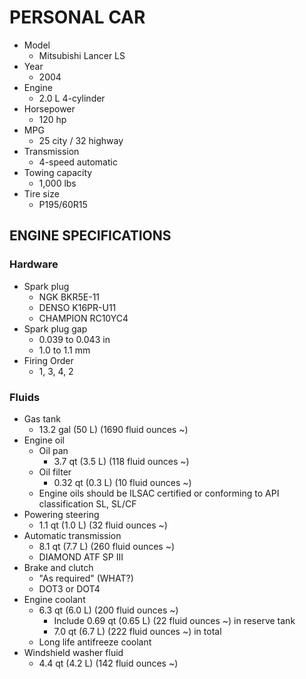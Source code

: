 # PERSONAL CAR

- Model
  - Mitsubishi Lancer LS
- Year
  - 2004
- Engine
  - 2.0 L 4-cylinder
- Horsepower
  - 120 hp
- MPG
  - 25 city / 32 highway
- Transmission
  - 4-speed automatic
- Towing capacity
  - 1,000 lbs
- Tire size
  - P195/60R15

## ENGINE SPECIFICATIONS

### Hardware

- Spark plug
  - NGK BKR5E-11
  - DENSO K16PR-U11
  - CHAMPION RC10YC4
- Spark plug gap
  - 0.039 to 0.043 in
  - 1.0 to 1.1 mm
- Firing Order
  - 1, 3, 4, 2

### Fluids

- Gas tank
  - 13.2 gal (50 L) (1690 fluid ounces ~)
- Engine oil
  - Oil pan
    - 3.7 qt (3.5 L) (118 fluid ounces ~)
  - Oil filter
    - 0.32 qt (0.3 L) (10 fluid ounces ~)
  - Engine oils should be ILSAC certified or conforming to API classification SL, SL/CF
- Powering steering
  - 1.1 qt (1.0 L) (32 fluid ounces ~)
- Automatic transmission
  - 8.1 qt (7.7 L) (260 fluid ounces ~)
  - DIAMOND ATF SP III
- Brake and clutch
  - "As required" (WHAT?)
  - DOT3 or DOT4
- Engine coolant
  - 6.3 qt (6.0 L) (200 fluid ounces ~)
    - Include 0.69 qt (0.65 L) (22 fluid ounces ~) in reserve tank
    - 7.0 qt (6.7 L) (222 fluid ounces ~) in total
  - Long life antifreeze coolant
- Windshield washer fluid
  - 4.4 qt (4.2 L) (142 fluid ounces ~)

